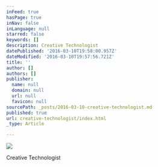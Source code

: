 ```yaml
---
inFeed: true
hasPage: true
inNav: false
inLanguage: null
starred: false
keywords: []
description: Creative Technologist
datePublished: '2016-03-10T19:58:00.957Z'
dateModified: '2016-03-10T19:57:56.721Z'
title: ''
author: []
authors: []
publisher:
  name: null
  domain: null
  url: null
  favicon: null
sourcePath: _posts/2016-03-10-creative-technologist.md
published: true
url: creative-technologist/index.html
_type: Article

---
```

![](https://the-grid-user-content.s3-us-west-2.amazonaws.com/bd6bc2ae-3d40-43eb-9e4e-3b1313d8fd99.jpg)

Creative Technologist